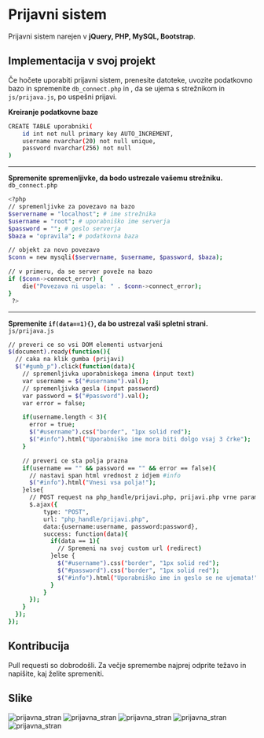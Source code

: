 # Prijavni sistem

Prijavni sistem narejen v **jQuery, PHP, MySQL, Bootstrap**.

## Implementacija v svoj projekt

Če hočete uporabiti prijavni sistem, prenesite datoteke, uvozite podatkovno bazo in spremenite ```db_connect.php``` in , da se ujema s strežnikom in ```js/prijava.js```, po uspešni prijavi.

**Kreiranje podatkovne baze**
```bash
CREATE TABLE uporabniki(
    id int not null primary key AUTO_INCREMENT,
    username nvarchar(20) not null unique,
    password nvarchar(256) not null
)
```

____
**Spremenite spremenljivke, da bodo ustrezale vašemu strežniku.**  
```db_connect.php```  

```bash
<?php
// spremenljivke za povezavo na bazo
$servername = "localhost"; # ime strežnika
$username = "root"; # uporabniško ime serverja
$password = ""; # geslo serverja
$baza = "opravila"; # podatkovna baza

// objekt za novo povezavo
$conn = new mysqli($servername, $username, $password, $baza);

// v primeru, da se server poveže na bazo
if ($conn->connect_error) {
    die("Povezava ni uspela: " . $conn->connect_error);
}
 ?>
```

____
**Spremenite ```if(data==1){}```, da bo ustrezal vaši spletni strani.**  
```js/prijava.js```
```bash
// preveri ce so vsi DOM elementi ustvarjeni
$(document).ready(function(){
  // caka na klik gumba (prijavi)
  $("#gumb_p").click(function(data){
    // spremenljivka uporabniskega imena (input text)
    var username = $("#username").val();
    // spremenljivka gesla (input password)
    var password = $("#password").val();
    var error = false;

    if(username.length < 3){
      error = true;
      $("#username").css("border", "1px solid red");
      $("#info").html("Uporabniško ime mora biti dolgo vsaj 3 črke");
    }

    // preveri ce sta polja prazna
    if(username == "" && password == "" && error == false){
      // nastavi span html vrednost z idjem #info
      $("#info").html("Vnesi vsa polja!");
    }else{
      // POST request na php_handle/prijavi.php, prijavi.php vrne parameter data
      $.ajax({
          type: "POST",
          url: "php_handle/prijavi.php",
          data:{username:username, password:password},
          success: function(data){
            if(data == 1){
              // Spremeni na svoj custom url (redirect)
            }else {
              $("#username").css("border", "1px solid red");
              $("#password").css("border", "1px solid red");
              $("#info").html("Uporabniško ime in geslo se ne ujemata!")
            }
          }
      });
    }
  });
});


```

## Kontribucija
Pull requesti so dobrodošli. Za večje spremembe najprej odprite težavo in napišite, kaj želite spremeniti.

## Slike
![prijavna_stran](https://i.imgur.com/0LrMVhf.png)
![prijavna_stran](https://i.imgur.com/vLFZ660.png)
![prijavna_stran](https://i.imgur.com/YTXbcX6.png)
![prijavna_stran](https://i.imgur.com/huHBxaw.png)
![prijavna_stran](https://i.imgur.com/jTIdIcC.png)
